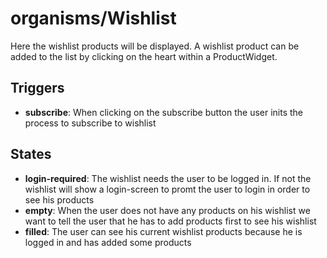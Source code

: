 <!-- firescout-docs -->

# organisms/Wishlist

Here the wishlist products will be displayed. A wishlist product can be added to the list by clicking on the heart within a ProductWidget.

## Triggers

- **subscribe**: When clicking on the subscribe button the user inits the process to subscribe to wishlist

## States

- **login-required**: The wishlist needs the user to be logged in. If not the wishlist will show a login-screen to promt the user to login in order to see his products
- **empty**: When the user does not have any products on his wishlist we want to tell the user that he has to add products first to see his wishlist
- **filled**: The user can see his current wishlist products because he is logged in and has added some products
